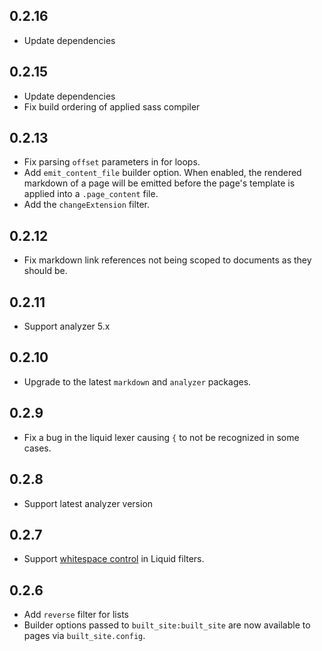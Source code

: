 ## 0.2.16

- Update dependencies

## 0.2.15

- Update dependencies
- Fix build ordering of applied sass compiler

## 0.2.13

- Fix parsing `offset` parameters in for loops.
- Add `emit_content_file` builder option. When enabled, the rendered markdown of a page
  will be emitted before the page's template is applied into a `.page_content` file.
- Add the `changeExtension` filter.

## 0.2.12

- Fix markdown link references not being scoped to documents as they should be.

## 0.2.11

- Support analyzer 5.x

## 0.2.10

- Upgrade to the latest `markdown` and `analyzer` packages.

## 0.2.9

- Fix a bug in the liquid lexer causing `{` to not be recognized in some cases.

## 0.2.8

- Support latest analyzer version

## 0.2.7

- Support [whitespace control](https://shopify.github.io/liquid/basics/whitespace/)
  in Liquid filters.

## 0.2.6

- Add `reverse` filter for lists
- Builder options passed to `built_site:built_site` are now available to pages
  via `built_site.config`.

